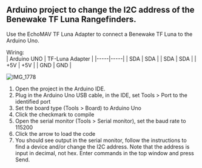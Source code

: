 ## Arduino project to change the I2C address of the Benewake TF Luna Rangefinders.

Use the EchoMAV TF Luna Adapter to connect a Benewake TF Luna to the Arduino Uno. 

Wiring:  
| Arduino UNO | TF-Luna Adapter |
|-----|-----|
| SDA | SDA |
| SDA | SDA |
| +5V | +5V |
| GND | GND |

![IMG_1778](https://github.com/user-attachments/assets/7e819551-9817-45fa-b1e3-c8fb3d57218d)

1. Open the project in the Arduino IDE.
2. Plug in the Arduino Uno USB cable, in the IDE, set Tools > Port to the identified port
3. Set the board type (Tools > Board) to Arduino Uno
4. Click the checkmark to compile
5. Open the serial monitor (Tools > Serial monitor), set the baud rate to 115200
6. Click the arrow to load the code
7. You should see output in the serial monitor, follow the instructions to find a device and/or change the I2C address. Note that the address is input in decimal, not hex. Enter commands in the top window and press Send.

